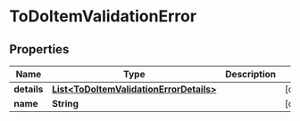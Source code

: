 
# ToDoItemValidationError

## Properties
Name | Type | Description | Notes
------------ | ------------- | ------------- | -------------
**details** | [**List&lt;ToDoItemValidationErrorDetails&gt;**](ToDoItemValidationErrorDetails.md) |  |  [optional]
**name** | **String** |  |  [optional]



